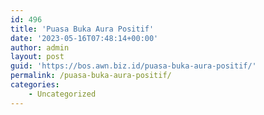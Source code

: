 ```yaml
---
id: 496
title: 'Puasa Buka Aura Positif'
date: '2023-05-16T07:48:14+00:00'
author: admin
layout: post
guid: 'https://bos.awn.biz.id/puasa-buka-aura-positif/'
permalink: /puasa-buka-aura-positif/
categories:
    - Uncategorized
---
```


